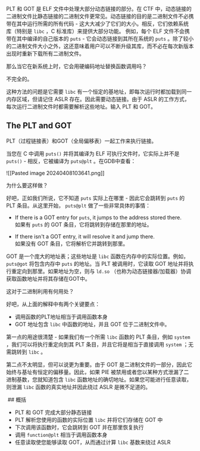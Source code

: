 
PLT 和 GOT 是 ELF 文件中处理大部分动态链接的部分。在 CTF 中，动态链接的二进制文件比静态链接的二进制文件更常见。动态链接的目的是二进制文件不必携带在其中运行所需的所有代码 - 这大大减少了它们的大小。相反，它们依赖系统库（特别是 `libc` ，C 标准库）来提供大部分功能。 例如，每个 ELF 文件不会携带在其中编译的自己版本的 `puts` - 它会动态链接到其所在系统的 `puts` 。除了较小的二进制文件大小之外，这还意味着用户可以不断升级其库，而不必在每次新版本出现时重新下载所有二进制文件。

那么当它在新系统上时，它会用硬编码地址替换函数调用吗？

不完全的。

这种方法的问题是它需要 `libc` 有一个恒定的基地址，即每次运行时都加载到同一内存区域，但请记住 ASLR 存在。因此需要动态链接。由于 ASLR 的工作方式，每次运行二进制文件时都需要解析这些地址。输入 PLT 和 GOT。

## The PLT and GOT 

PLT（过程链接表）和GOT（全局偏移表）一起工作来执行链接。

当您在 C 中调用 `puts()` 并将其编译为 ELF 可执行文件时，它实际上并不是 `puts()` - 相反，它被编译为 `puts@plt` 。在GDB中查看：

![[Pasted image 20240408103641.png]]

为什么要这样做？

好吧，正如我们所说，它不知道 `puts` 实际上在哪里 - 因此它会跳转到 `puts` 的 PLT 条目。从这里开始， `puts@plt` 做了一些非常具体的事情：

- If there is a GOT entry for `puts`, it jumps to the address stored there.  
    如果有 `puts` 的 GOT 条目，它将跳转到存储在那里的地址。
    
- If there isn't a GOT entry, it will resolve it and jump there.  
    如果没有 GOT 条目，它将解析它并跳转到那里。
    

GOT 是一个庞大的地址表；这些地址是 `libc` 函数在内存中的实际位置。例如， `puts@got` 将包含内存中 `puts` 的地址。当 PLT 被调用时，它读取 GOT 地址并将执行重定向到那里。如果地址为空，则与 `ld.so` （也称为动态链接器/加载器）协调获取函数地址并将其存储在GOT中。


这对于二进制利用有何用处？

好吧，从上面的解释中有两个关键要点：

- 调用函数的PLT地址相当于调用函数本身
- GOT 地址包含 `libc` 中函数的地址，并且 GOT 位于二进制文件中。

第一点的用途很清楚 - 如果我们有一个所需 `libc` 函数的 PLT 条目，例如 `system` ，我们可以将执行重定向到其 PLT 条目，并且它将是相当于直接调用 `system` ；无需跳转到 `libc` 。

第二点不太明显，但可以说更为重要。由于 GOT 是二进制文件的一部分，因此它始终与基址有恒定的偏移量。因此，如果 PIE 被禁用或者您以某种方式泄漏了二进制基数，您就知道包含 `libc` 函数地址的确切地址。如果您可能进行任意读取，则泄漏 `libc` 函数的真实地址并因此绕过 ASLR 是微不足道的。

 ## 概括
- PLT 和 GOT 完成大部分静态链接
- PLT 解析您使用的函数的实际位置 `libc` 并将它们存储在 GOT 中
- 下次调用该函数时，它会跳转到 GOT 并在那里恢复执行
- 调用 `function@plt` 相当于调用函数本身
- 任意读取使您能够读取 GOT，从而通过计算 `libc` 基数来绕过 ASLR


